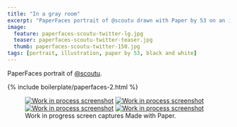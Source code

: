 ```yaml
---
title: "In a gray room"
excerpt: "PaperFaces portrait of @scoutu drawn with Paper by 53 on an iPad."
image: 
  feature: paperfaces-scoutu-twitter-lg.jpg
  teaser: paperfaces-scoutu-twitter-teaser.jpg
  thumb: paperfaces-scoutu-twitter-150.jpg
tags: [portrait, illustration, paper by 53, black and white]
---
```


PaperFaces portrait of [@scoutu](http://twitter.com/scoutu).

{% include boilerplate/paperfaces-2.html %}

<figure class="third">
	<a href="{{ site.url }}/images/paperfaces-scoutu-process-1-lg.jpg"><img src="{{ site.url }}/images/paperfaces-scoutu-process-1-600.jpg" alt="Work in process screenshot"></a>
	<a href="{{ site.url }}/images/paperfaces-scoutu-process-2-lg.jpg"><img src="{{ site.url }}/images/paperfaces-scoutu-process-2-600.jpg" alt="Work in process screenshot"></a>
	<a href="{{ site.url }}/images/paperfaces-scoutu-process-3-lg.jpg"><img src="{{ site.url }}/images/paperfaces-scoutu-process-3-600.jpg" alt="Work in process screenshot"></a>
  <a href="{{ site.url }}/images/paperfaces-scoutu-process-4-lg.jpg"><img src="{{ site.url }}/images/paperfaces-scoutu-process-4-600.jpg" alt="Work in process screenshot"></a>
	<figcaption>Work in progress screen captures Made with Paper.</figcaption>
</figure>